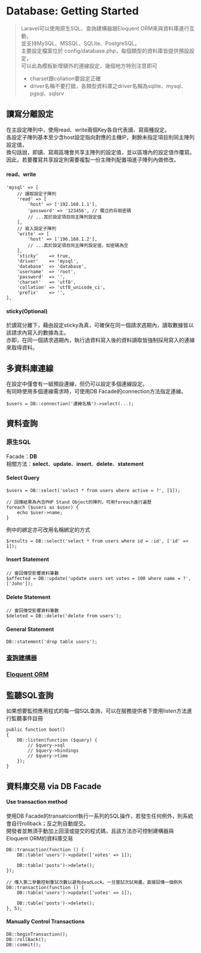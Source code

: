# Database: Getting Started
> Laravel可以使用原生SQL、查詢建構器跟Eloquent ORM來與資料庫進行互動，<br/>
> 並支持MySQL、MSSQL、SQLite、PostgreSQL。<br/>
> 主要設定檔案位於 config/database.php，每個類型的資料庫皆提供預設設定，<br/>
> 可以此為模板新增額外的連線設定，幾個地方特別注意即可<br/>
>* charset跟collation要設定正確<br/>
>* driver名稱不要打錯，各類型資料庫之driver名稱為sqlite、mysql、pgsql、sqlsrv

## 讀寫分離設定
在主設定陣列中，使用read、write兩個Key各自代表讀、寫兩種設定。<br/>
各設定子陣列基本至少含host設定指向對應的主機IP，剩餘未指定項目則同主陣列設定值，<br/>
換句話說，即讀、寫兩區塊會共享主陣列的設定值，並以區塊內的設定值作覆寫。<br/>
因此，若要覆寫共享設定則需要複製一份主陣列配置項進子陣列內做修改。

#### read、write
```
'mysql' => [
    // 讀取設定子陣列
    'read' => [
        'host' => ['192.168.1.1'],
        'password' => '123456', // 獨立的存取密碼
        // ...其於設定項目同主陣列設定值
    ],
    // 寫入設定子陣列
    'write' => [
        'host' => ['196.168.1.2'],
        // ...其於設定項目同主陣列設定值，如密碼為空
    ],
    'sticky'    => true,
    'driver'    => 'mysql',
    'database'  => 'database',
    'username'  => 'root',
    'password'  => '',
    'charset'   => 'utf8',
    'collation' => 'utf8_unicode_ci',
    'prefix'    => '',
],
```
#### sticky(Optional)
於讀寫分離下，藉由設定sticky為真，可確保在同一個請求週期內，讀取數據皆以該請求內寫入的數據為主。<br/>
亦即，在同一個請求週期內，執行過資料寫入後的資料讀取皆強制採用寫入的連線來取得資料。

## 多資料庫連線
在設定中僅會有一組預設連線，但仍可以設定多個連線設定。<br/>
有同時使用多個連線需求時，可使用DB Facade的connection方法指定連線。
```
$users = DB::connection('連線名稱')->select(...);
```
## 資料查詢
### 原生SQL
Facade：**DB**<br/>
相關方法：**select**、**update**、**insert**、**delete**、**statement**<br/>
#### Select Query
```
$users = DB::select('select * from users where active = ?', [1]);

// 回傳結果為內含PHP Stand Object的陣列，可用foreach進行遍歷
foreach ($users as $user) {
    echo $user->name;
}
```
例中的綁定亦可改用名稱綁定的方式
```
$results = DB::select('select * from users where id = :id', ['id' => 1]);
```

#### Insert Statement
```
// 會回傳受影響資料筆數
$affected = DB::update('update users set votes = 100 where name = ?', ['John']);
```
#### Delete Statement
```
// 會回傳受影響資料筆數
$deleted = DB::delete('delete from users');
```
#### General Statement
```
DB::statement('drop table users');
```
### [查詢建構器](https://github.com/Internaltide/Laradep/blob/master/laratopics/QueryBuilder.md)
### [Eloquent ORM](https://github.com/Internaltide/Laradep/blob/master/laratopics/EloquentOrm.md)

## 監聽SQL查詢
如果想要監控應用程式的每一個SQL查詢，可以在服務提供者下使用listen方法進行監聽事件註冊
```
public function boot()
{
    DB::listen(function ($query) {
        // $query->sql
        // $query->bindings
        // $query->time
    });
}
```
## 資料庫交易 via DB Facade
#### Use transaction method
使用DB Facade的transatciont執行一系列的SQL操作，若發生任何例外，則系統會自行rollback；反之則自動提交。<br/>
開發者並無須手動加上回滾或提交的程式碼，且該方法亦可控制建構器與Eloquent ORM的資料庫交易
```
DB::transaction(function () {
    DB::table('users')->update(['votes' => 1]);

    DB::table('posts')->delete();
});

// 傳入第二參數控制重試次數以避免deadLock。一旦嘗試次試用盡，直接回傳一個例外
DB::transaction(function () {
    DB::table('users')->update(['votes' => 1]);

    DB::table('posts')->delete();
}, 5);
```

#### Manually Control Transactions
```
DB::beginTransaction();
DB::rollBack();
DB::commit();
```